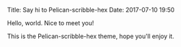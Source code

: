 Title: Say hi to Pelican-scribble-hex
Date: 2017-07-10 19:50

Hello, world. Nice to meet you!

This is the Pelican-scribble-hex theme, hope you'll enjoy it.

